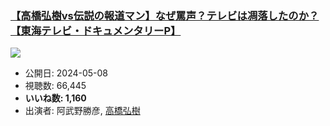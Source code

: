 ### [【高橋弘樹vs伝説の報道マン】なぜ罵声？テレビは凋落したのか？【東海テレビ・ドキュメンタリーP】](https://www.youtube.com/watch?v=LJ7cEZwGV8A)
[![](https://img.youtube.com/vi/LJ7cEZwGV8A/sddefault.jpg)](https://www.youtube.com/watch?v=LJ7cEZwGV8A)
-   公開日: 2024-05-08
-   視聴数: 66,445
-   **いいね数: 1,160**
-   出演者: 阿武野勝彦, [高橋弘樹](/rehacq_fan/people/高橋弘樹 "wikilink")
